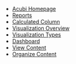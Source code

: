   
  - [Acubi Homepage](Acubi_Homepage.md)
  - [Reports](Reports.md)  
  - [Calculated Column](Calculated_Column.md) 
  - [Visualization Overview](Visualisation_Overview.md)
  - [Visualization Types](Visualization_Types.md)
  - [Dashboard](Dashboard.md)
  - [View Content](View_Content_NEW.md)
  - [Organize Content](Organise_Content_new.md)
    
<!--- User Documentation(version.1)
  - [How to Login BiPlus](How to Login BiPlus.md)
  - [How to Browse Report](How to browse reports.md)
  - [How to Create Report](How to Create a Report.md)
  - [How to Browse Dashboard](How to Browse Dashboard.md)
  - [How to Create Dashboard](How to Create Dashboard.md)-->
  
<!--- User Documentation(version.2)
  - [Admin Settings FLD](Admin Settings FLD.md)
  - [View Content FLD](Viewing Content FLD.md)
  - [Organize Content FLD](Organize Content FLD.md)
  - [Tag Structure FLD](Tag Structure FLD.md)
  - [Reports FLD](Reports FLD.md)
  - [Calculated Column in detail FLD](Calculated Column FLD.md)
  - [Visualisation Overview FLD](Visualisation Overview FLD.md)
  - [Visualisation Types and Settings FLD](Visualisation Types and Settings FLD.md)
  - [SQL Runner FLD](SQL Runner FLD.md)-->

